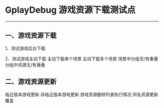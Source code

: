# **GplayDebug 游戏资源下载测试点**
---

## 一、游戏资源下载
1、测试游戏后台下载

2、测试游戏主动下载
主动下载单个场景
主动下载多个场景
场景中分组无/有重叠
分组中资源无/有重叠

## 二、游戏资源更新
临近版本游戏更新
非临近版本游戏更新
游戏资源删除列表执行情况
同名资源更新覆盖
